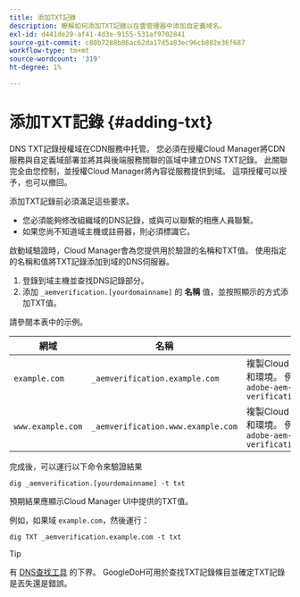 ```yaml
---
title: 添加TXT記錄
description: 瞭解如何添加TXT記錄以在雲管理器中添加自定義域名。
exl-id: d441de29-af41-4d3e-9155-531af9702841
source-git-commit: c80b7288b86ac62da17d5a83ec96cb882e36f687
workflow-type: tm+mt
source-wordcount: '319'
ht-degree: 1%

---
```


# 添加TXT記錄 {#adding-txt}

DNS TXT記錄授權域在CDN服務中托管。 您必須在授權Cloud Manager將CDN服務與自定義域部署並將其與後端服務關聯的區域中建立DNS TXT記錄。 此關聯完全由您控制，並授權Cloud Manager將內容從服務提供到域。 這項授權可以授予，也可以撤回。

添加TXT記錄前必須滿足這些要求。

* 您必須能夠修改組織域的DNS記錄，或與可以聯繫的相應人員聯繫。
* 如果您尚不知道域主機或註冊器，則必須標識它。

啟動域驗證時，Cloud Manager會為您提供用於驗證的名稱和TXT值。 使用指定的名稱和值將TXT記錄添加到域的DNS伺服器。

1. 登錄到域主機並查找DNS記錄部分。
1. 添加 `_aemverification.[yourdomainname]` 的 **名稱** 值，並按照顯示的方式添加TXT值。

請參閱本表中的示例。

| 網域 | 名稱 | TXT值 |
|--- |--- |---|
| `example.com` | `_aemverification.example.com` | 複製Cloud Manager UI中顯示的整個值。 這特定於域和環境。 例如：<br>`adobe-aem-verification=example.com/[program]/[env]/..*` |
| `www.example.com` | `_aemverification.www.example.com` | 複製Cloud Manager UI中顯示的整個值。 這特定於域和環境。 例如：<br>`adobe-aem-verification=www.example.com/[program]/[env]/..*` |

完成後，可以運行以下命令來驗證結果

```shell
dig _aemverification.[yourdomainname] -t txt
```

預期結果應顯示Cloud Manager UI中提供的TXT值。

例如，如果域 `example.com`，然後運行：

```shell
dig TXT _aemverification.example.com -t txt
```

>[!TIP]
>
>有 [DNS查找工具](https://www.ultratools.com/tools/dnsLookup) 的下界。 GoogleDoH可用於查找TXT記錄條目並確定TXT記錄是丟失還是錯誤。
